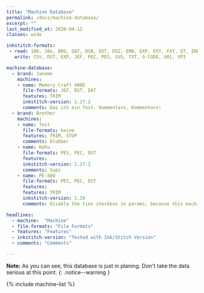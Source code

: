 ```yaml
---
title: "Machine Database"
permalink: /docs/machine-database/
excerpt: ""
last_modified_at: 2020-04-12
classes: wide

inkstitch-formats:
 - read: 100, 10o, BRO, DAT, DSB, DST, DSZ, EMD, EXP, EXY, FXY, GT, INB, JEF, JPX, KSM, MAX, MIT, NEW, PCD, PCM, PCQ, PCS, PEC, PES, PHB, PHC, SEW, SHV, STC, STX, TAP, TBF, TXT, G-CODE, U01, VP3, XXX, ZXY
   write: CSV, DST, EXP, JEF, PEC, PES, SVG, TXT, G-CODE, U01, VP3

machine-database:
  - brand: Janome
    machines:
    - name: Memory Craft 400E
      file-formats: JEF, DST, DAT
      features: TRIM
      inkstitch-version: 1.27.2
      comments: Das ist ein Test. Kommentare, Kommentare!
  - brand: Brother
    machines:
    - name: Test
      file-formats: keine
      features: TRIM, STOP
      comments: blubber
    - name: Huhu
      file-formats: PES, PEC, DST
      features:
      inkstitch-version: 1.27.2
      comments: Supi
    - name: PE-800
      file-formats: PES, PEC, DST
      features:
      features: TRIM
      inkstitch-version: 1.28
      comments: Disable the ties checkbox in params, because this machine adds ties automatically

headlines:
  - machine:  "Machine"
  - file-formats: "File Formats"
  - features: "Features"
  - inkstitch-version: "Tested with Ink/Stitch Version"
  - comments: "Comments"

---
```

**Note:** As you can see, this database is just in planing. Don't take the data serious at this point.
{: .notice--warning }

{% include machine-list %}
